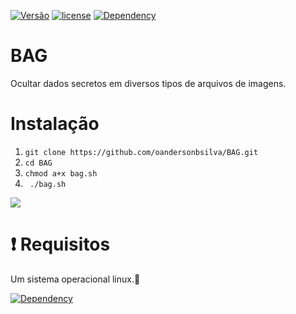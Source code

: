 [![Versão](https://img.shields.io/badge/Vers%C3%A3o-1.1-success.svg)](https://github.com/oandersonbsilva)
[![license](https://img.shields.io/badge/license-MIT-sucess.svg)](https://github.com/oandersonbsilva/BAG/blob/master/LICENSE)
[![Dependency](https://img.shields.io/badge/Dependency-steghide-blue.svg)](http://steghide.sourceforge.net)
# BAG
Ocultar dados secretos em diversos tipos de arquivos de imagens.

# Instalação

<ol>
<li><code>git clone https://github.com/oandersonbsilva/BAG.git</code></li>
<li><code>cd BAG </code></li>
<li><code>chmod a+x bag.sh</code></li>
<li><code> ./bag.sh </code></li>
</ol>
<img src="https://raw.githubusercontent.com/oandersonbsilva/BAG/master/Image.png">

# :exclamation: Requisitos

<p>Um sistema operacional linux.🐧 </p>

[![Dependency](https://img.shields.io/badge/Dependency-steghide-blue.svg)](http://steghide.sourceforge.net)
